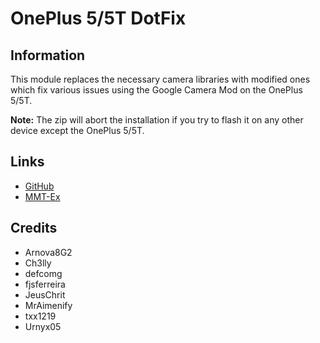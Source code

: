 # OnePlus 5/5T DotFix

## Information
This module replaces the necessary camera libraries with modified ones which fix various issues using the Google Camera Mod on the OnePlus 5/5T.

**Note:** The zip will abort the installation if you try to flash it on any other device except the OnePlus 5/5T.

## Links
- [GitHub](https://github.com/Magisk-Modules-Alt-Repo/oneplusdotfix)
- [MMT-Ex](https://github.com/Zackptg5/MMT-Extended)

## Credits
- Arnova8G2
- Ch3lly
- defcomg
- fjsferreira
- JeusChrit
- MrAimenify
- txx1219
- Urnyx05
